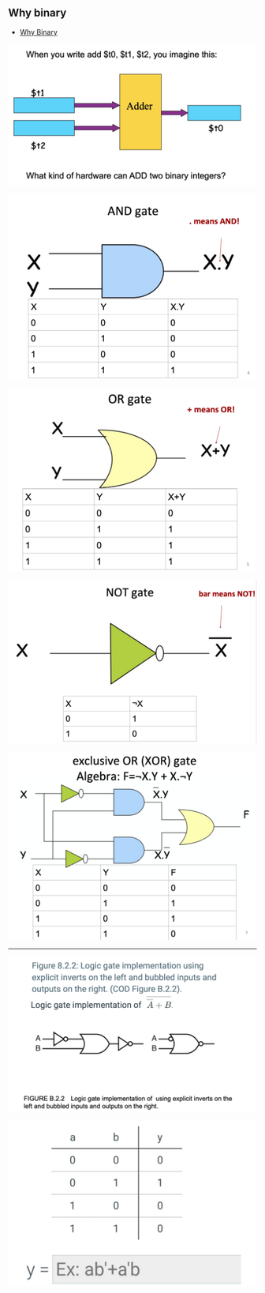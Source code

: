## Why binary

- [Why Binary](https://www.youtube.com/watch?v=Xpk67YzOn5w)

![](img/2020-11-02-09-31-05.png)

![](img/2020-11-02-09-31-33.png)

![](img/2020-11-02-09-32-23.png)

![](img/2020-11-02-09-32-37.png)

![](img/2020-11-02-09-58-39.png)

---

![](img/2020-11-02-10-03-22.png)

![](img/2020-11-02-10-12-14.png)